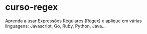# curso-regex
Aprenda a usar Expressões Regulares (Regex) e aplique em várias linguagens: Javascript, Go, Ruby, Python, Java...
